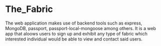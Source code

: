 # The_Fabric
The web application makes use of backend tools such as express, MongoDB, passport, passport-local-mongoose among others.
It is a web app that aloows users to sign up and exhibit any type of fabric which interested individual would be able to view and contact said users.
